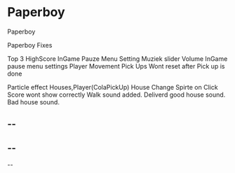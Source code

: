 # Paperboy
Paperboy


Paperboy Fixes

Top 3 HighScore
InGame Pauze Menu Setting 
Muziek slider Volume InGame pause menu settings
Player Movement
Pick Ups Wont reset after Pick up is done

Particle effect Houses,Player(ColaPickUp)
House Change Spirte on Click
Score wont show correctly
Walk sound added.
Deliverd good house sound.
Bad house sound.


--
--
--
--
--
